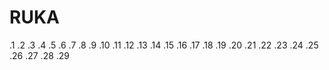 # RUKA
.1
.2
.3
.4
.5
.6
.7
.8
.9
.10
.11
.12
.13
.14
.15
.16
.17
.18
.19
.20
.21
.22
.23
.24
.25
.26
.27
.28
.29
